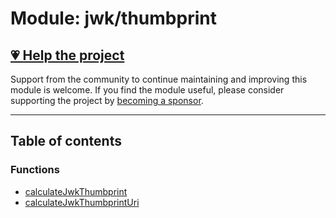 # Module: jwk/thumbprint

## [💗 Help the project](https://github.com/sponsors/panva)

Support from the community to continue maintaining and improving this module is welcome. If you find the module useful, please consider supporting the project by [becoming a sponsor](https://github.com/sponsors/panva).

---

## Table of contents

### Functions

- [calculateJwkThumbprint](../functions/jwk_thumbprint.calculateJwkThumbprint.md)
- [calculateJwkThumbprintUri](../functions/jwk_thumbprint.calculateJwkThumbprintUri.md)
